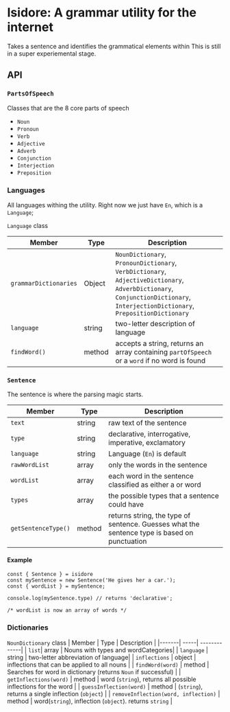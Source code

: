 # Isidore: A grammar utility for the internet
Takes a sentence and identifies the grammatical elements within
This is still in a super experiemental stage.

## API

### `PartsOfSpeech`
Classes that are the 8 core parts of speech
 * `Noun`
 * `Pronoun`
 * `Verb`
 * `Adjective`
 * `Adverb`
 * `Conjunction`
 * `Interjection`
 * `Preposition`

### Languages
All languages withing the utility.
Right now we just have `En`, which is a `Language`;

`Language` class

| Member | Type | Description |
|-------| -----| -------------|
|`grammarDictionaries` | Object |  `NounDictionary`, `PronounDictionary`, `VerbDictionary`, `AdjectiveDictionary`, `AdverbDictionary`, `ConjunctionDictionary`, `InterjectionDictionary`, `PrepositionDictionary`
| `language` | string | two-letter description of language|
| `findWord()` | method | accepts a string, returns an array containing `partOfSpeech` or a `word` if no word is found

### `Sentence`
The sentence is where the parsing magic starts.

| Member | Type | Description |
|-------| -----| -------------|
| `text`| string | raw text of the sentence |
|`type` | string | declarative, interrogative, imperative, exclamatory|
| `language` | string | Language (`En`) is default|
| `rawWordList`| array | only the words in the sentence |
| `wordList`| array |  each word in the sentence classified as either a  or word |
| `types` | array | the possible types that a sentence could have |
| `getSentenceType()` | method | returns string, the type of sentence. Guesses what the sentence type is based on punctuation  |

#### Example

    const { Sentence } = isidore
    const mySentence = new Sentence('He gives her a car.');
    const { wordList } = mySentence;

    console.log(mySentence.type) // returns 'declarative';

    /* wordList is now an array of words */

### Dictionaries

`NounDictionary` class
| Member | Type | Description |
|-------| -----| -------------|
| `list`| array | Nouns with types and wordCategories|
| `language` | string | two-letter abbreviation of language|
| `inflections` | object | inflections that can be applied to all nouns |
| `findWord(word)` | method | Searches for word in dictionary (returns `Noun` if successful) |
| `getInflections(word)` | method |  word (`string`), returns all possible inflections for the word |
| `guessInflection(word)` | method | (`string`), returns a single inflection (`object`) |
| `removeInflection(word, inflection)` | method | word(`string`), inflection (`object`). returns `string` |